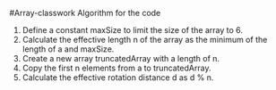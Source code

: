 #Array-classwork
Algorithm for the code


1. Define a constant maxSize to limit the size of the array to 6.
2. Calculate the effective length n of the array as the minimum of the length of a and maxSize.
3. Create a new array truncatedArray with a length of n.
4. Copy the first n elements from a to truncatedArray.
5. Calculate the effective rotation distance d as d % n.
